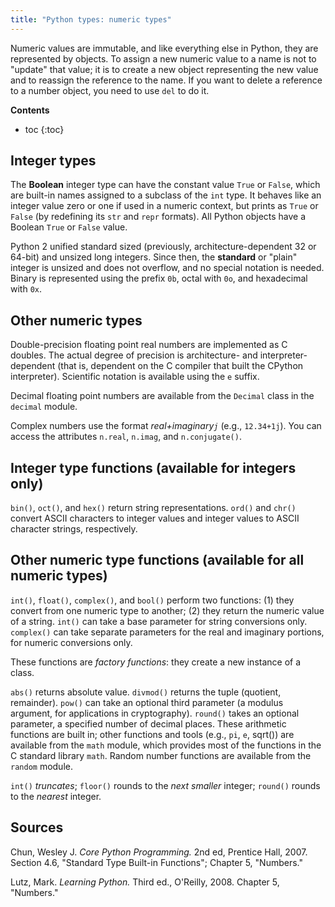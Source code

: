 ```yaml
---
title: "Python types: numeric types"
---
```


Numeric values are immutable, and like everything else in Python, they are
represented by objects. To assign a new numeric value to a name is not to
"update" that value; it is to create a new object representing the new value
and to reassign the reference to the name. If you want to delete a reference to a number object, you need to use `del` to do it.

**Contents**
* toc
{:toc}


## Integer types

The **Boolean** integer type can have the constant value `True` or `False`, which are built-in names assigned to a subclass of the `int` type. It behaves like an integer value zero or one if used in a numeric context, but prints as `True` or `False` (by redefining its `str` and `repr` formats). All Python objects have a Boolean `True` or `False` value.

Python 2 unified standard sized (previously, architecture-dependent 32 or 64-bit) and unsized long integers. Since then, the **standard** or "plain" integer is unsized and does not overflow, and no special notation is needed. Binary is represented using the prefix `0b`, octal with `0o`, and hexadecimal with `0x`.

## Other numeric types

Double-precision floating point real numbers are implemented as C doubles. The actual degree of precision is architecture- and interpreter-dependent (that is, dependent on the C compiler that built the CPython interpreter). Scientific notation is available using the `e` suffix.

Decimal floating point numbers are available from the `Decimal` class in the `decimal` module.

Complex numbers use the format *real+imaginary`j`* (e.g., `12.34+1j`). You can access the attributes `n.real`, `n.imag`, and `n.conjugate()`.


## Integer type functions (available for integers only)

`bin()`, `oct()`, and `hex()` return string representations. `ord()` and `chr()` convert ASCII characters to integer values and integer values to ASCII character strings, respectively.


## Other numeric type functions (available for all numeric types)

`int()`, `float()`, `complex()`, and `bool()` perform two functions: (1) they convert from one numeric type to another; (2) they return the numeric value of a string. `int()` can take a base parameter for string conversions only. `complex()` can take separate parameters for the real and imaginary portions, for numeric conversions only.

These functions are *factory functions*: they create a new instance of a class.

`abs()` returns absolute value. `divmod()` returns the tuple (quotient, remainder). `pow()` can take an optional third parameter (a modulus argument, for applications in cryptography). `round()` takes an optional parameter, a specified number of decimal places. These arithmetic functions are built in; other functions and tools (e.g., `pi`, `e`, sqrt()) are available from the `math` module, which provides most of the functions in the C standard library `math`. Random number functions are available from the `random` module.

`int()` *truncates*; `floor()` rounds to the *next smaller* integer; `round()` rounds to the *nearest* integer.


## Sources

Chun, Wesley J. *Core Python Programming.* 2nd ed, Prentice Hall, 2007. Section 4.6, "Standard Type Built-in Functions"; Chapter 5, "Numbers."

Lutz, Mark. *Learning Python.* Third ed., O'Reilly, 2008. Chapter 5, "Numbers."
